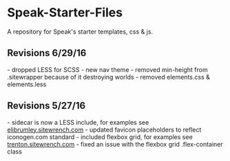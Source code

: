# Speak-Starter-Files
A repository for Speak's starter templates, css &amp; js.

<h2>Revisions 6/29/16</h2>
- dropped LESS for SCSS
- new nav theme
- removed min-height from .sitewrapper because of it destroying worlds
- removed elements.css & elements.less

<h2>Revisions 5/27/16</h2>
- sidecar is now a LESS include, for examples see <a href="http://elibrumley.sitewrench.com" target="_blank">elibrumley.sitewrench.com</a>
- updated favicon placeholders to reflect iconogen.com standard
- included flexbox grid, for examples see <a href="http://trenton.sitewrench.com/" target="_blank">trenton.sitewrench.com</a>
- fixed an issue with the flexbox grid .flex-container class
